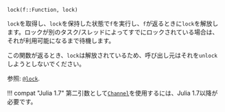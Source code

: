 ```
lock(f::Function, lock)
```

`lock`を取得し、`lock`を保持した状態で`f`を実行し、`f`が返るときに`lock`を解放します。ロックが別のタスク/スレッドによってすでにロックされている場合は、それが利用可能になるまで待機します。

この関数が返るとき、`lock`は解放されているため、呼び出し元はそれを`unlock`しようとしないでください。

参照: [`@lock`](@ref).

!!! compat "Julia 1.7"
    第二引数として[`Channel`](@ref)を使用するには、Julia 1.7以降が必要です。

